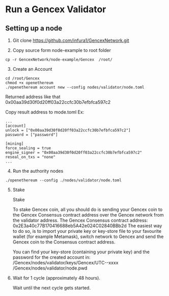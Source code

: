 # Run a Gencex Validator
## Setting up a node
1. Git clone https://github.com/infura1/GencexNetwork.git

2. Copy source form node-example to root folder
```
cp -r GencexNetwork/node-example/Gencex  /root/
```
3. Create an Account

```
cd /root/Gencex
chmod +x openethereum
./openethereum account new --config nodes/validator/node.toml
```
Returned address like that 0x00aa39d30f0d20ff03a22ccfc30b7efbfca597c2

Copy result address to mode.toml
Ex:
```
...
[account]
unlock = ["0x00aa39d30f0d20ff03a22ccfc30b7efbfca597c2"]
password = ["password"]

[mining]
force_sealing = true
engine_signer = "0x00aa39d30f0d20ff03a22ccfc30b7efbfca597c2"
reseal_on_txs = "none"
...
```
4. Run the authority nodes
```
./openethereum --config ./nodes/validator/node.toml

```
5. Stake

    Stake

    To stake Gencex coin, all you should do is sending your Gencex coin to the Gencex Consensus contract address over the Gencex network from the validator address.
    The Gencex Consensus contract address: 0x2E3a40c77B170416688eb5A42e024C02840BBb2d
    The easiest way to do so, is to import your private key or key-store file to your favourite wallet (for example Metamask), switch network to Gencex and send the Gencex coin to the Consensus contract address.

    You can find your key-store (containing your private key) and the password for the created account in:
    /Gencex/nodes/validator/keys/Gencex/UTC--xxxx
    /Gencex/nodes/validator/node.pwd

6. Wait for 1 cycle (approximately 48 hours).

    Wait until the next cycle gets started.
